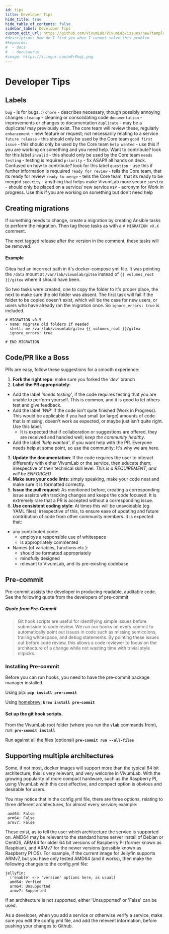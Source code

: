 ```yaml
---
id: tips
title: Developer Tips
hide_title: true
hide_table_of_contents: false
sidebar_label: Developer Tips
custom_edit_url: https://github.com/VivumLab/VivumLab/issues/new?template=documentation.md
#description: How do I find you when I cannot solve this problem
#keywords:
#  - docs
#  - docusaurus
#image: https://i.imgur.com/mErPwqL.png
---
```


# Developer Tips

## Labels
`bug` - is for bugs. :)
`chore` - describes necessary, though possibly annoying changes
`cleanup` - cleaning or consolidating code
`documentation` - improvements or changes to documentation
`duplicate` - may be a duplicate/ may previously exist. The core team will review these, regularly
`enhancement` - new feature or request; not necessarily relating to a service
`future release` - this should only be used by the Core team
`good first issue` - this should only be used by the Core team
`help wanted` - use this if you are working on something and you need help. Want to contribute? look for this label
`invalid` - this should only be used by the Core team
`needs testing` - testing is required
`priority` - fix ASAP!! all hands on deck. Confused on how to contribute? look for this label
`question` - use this if further information is requuired
`ready for review` - tells the Core team, that its ready for review
`ready to merge` - tells the Core team, that its ready to be merged
`security` - anything that helps make VivumLab more secure
`service` - should only be placed on a service/ new service
`WIP` - acronym for Work in progress. Use this if you are working on something but don't need help

## Creating migrations

If something needs to change, create a migration by creating Ansible tasks to perform the migration.
Then tag those tasks as with a `# MIGRATION vX.X` comment.

The next tagged release after the version in the comment, these tasks will be removed.

#### Example

Gitea had an incorrect path in it's docker-compose yml file. It was pointing the `/data`
mount at `/var/lab/vivumlab/gitea` instead of `{{ volumes_root }}/gitea` where it should have been.

So two tasks were created, one to copy the folder to it's proper place, the next to make sure the
old folder was absent. The first task will fail if the folder to be copied doesn't exist, which
will be the case for new users, or users who have already ran the migration once. So `ignore_errors:
true` is included.

```
# MIGRATION v0.5
- name: Migrate old folders if needed
  shell: mv /var/lab/vivumlab/gitea {{ volumes_root }}/gitea
  ignore_errors: true

# END MIGRATION
```

## Code/PR like a Boss
PRs are easy, follow these suggestions for a smooth experience:
1. **Fork the right repo**: make sure you forked the *'dev'* branch
2. **Label the PR appropriately**:
  * Add the label *'needs testing'*, if the code requires testing that you are unable to perform yourself. This is common, and it is good to let others test and give feedback.
  * Add the label *'WIP'* if the code isn't quite finished (Work in Progress). This would be applicable if you had small (or large) amounts of code that is missing, doesn't work as expected, or maybe just isn't quite right. Use this label.
    * It is expected that if collaboration or suggestions are offered, they are received and handled well; *keep the community healthy*.
  * Add the label *'help wanted'*, if you want help with the PR. Everyone needs help at some point, so use the community; It's why we are here.
3. **Update the documentation**: If the code requires the user to interact differently with either VivumLab or the service, then educate them; irrespective of their technical skill level. *This is a REQUIREMENT, and will be ENFORCED*
4. **Make sure your code lints**: simply speaking, make your code neat and make sure it is formatted correctly.
5. **Issue the pull request**: As mentioned before, creating a corresponding issue assists with tracking changes and keeps the code focused. It is extremely rare that a PR is accepted without a corresponding issue.
6. **Use consistent coding style**: At times this will be unavoidable (eg. YAML files); irrespective of this, to ensure ease of updating and future contribution of code from other community members. it is expected that:
* any contributed code:
  * employs a responsible use of whitespace
  * is appropriately commented
* Names (of variables, functions etc.):
  * should be formatted appropriately
  * mindfully designed
  * relevant to VivumLab, and its pre-existing codebase

## Pre-commit
Pre-commit assists the developer in producing readable, auditable code. See the following quote from the developers of pre-commit

##### Quote from Pre-Commit
> Git hook scripts are useful for identifying simple issues before submission to code review. We run our hooks on every commit to automatically point out issues in code such as missing semicolons, trailing whitespace, and debug statements. By pointing these issues out before code review, this allows a code reviewer to focus on the architecture of a change while not wasting time with trivial style nitpicks.

### Installing Pre-commit

Before you can run hooks, you need to have the pre-commit package manager installed.

Using pip:
**`pip install pre-commit`**

Using [homebrew](https://brew.sh/):
**`brew install pre-commit`**

#### Set up the git hook scripts.
From the VivumLab root folder (where you run the **`vlab`** commands from), run:
**`pre-commit install`**

Run against all the files (optional)
**`pre-commit run --all-files`**

## Supporting multiple architectures
Some, if not most, docker images will support more than the typical 64 bit architecture; this is very relevant, and very welcome in VivumLab. With the growing popularity of more compact hardware, such as the Raspberry PI, using VivumLab with this cost effective, and compact option is obvious and desirable for users.

You may notice that in the config.yml file, there are three options, relating to three different architectures, for almost every service;
example:
```
 amd64: False
 arm64: False
 armv7: False
```
These exist, as to tell the user which architecture the service is supported on. AMD64 may be relevant to the standard home server install of Debian or CentOS, ARM64 for older 64 bit versions of Raspberry PI (former known as Raspbian), and ARMv7 for the newer versions (possibly known as Raspberry PI OS).
For example, if the current image for Jellyfin supports ARMv7, but you have only tested AMD64 (and it works), then make the following changes to the config.yml file:
```
jellyfin:
  ('enable' <-> 'version' options here, as usual)
  amd64: Verfied
  arm64: Unsupported
  armv7: Supported
```
If an architecture is not supported, either 'Unsupported' or 'False' can be used.

As a developer, when you add a service or otherwise verify a service, make sure you edit the config.yml file, and add the relevent information, before pushing your changes to Github.

